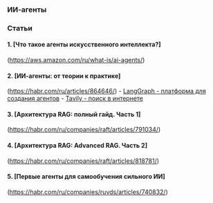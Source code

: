 ### ИИ-агенты

### Статьи

#### 1. [Что такое агенты искусственного интеллекта?]
(https://aws.amazon.com/ru/what-is/ai-agents/)

#### 2. [ИИ-агенты: от теории к практике]
(https://habr.com/ru/articles/864646/)
        - [LangGraph - платформа для создания агентов](https://langchain-ai.github.io/langgraph/)
        - [Tavily - поиск в интернете](https://tavily.com/)

#### 3. [Архитектура RAG: полный гайд. Часть 1]
(https://habr.com/ru/companies/raft/articles/791034/)

#### 4. [Архитектура RAG: Advanced RAG. Часть 2]
(https://habr.com/ru/companies/raft/articles/818781/)

#### 5. [Первые агенты для самообучения сильного ИИ]
(https://habr.com/ru/companies/ruvds/articles/740832/)

